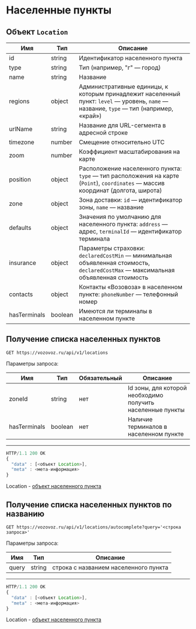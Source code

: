 # Населенные пункты

## Объект `Location`

Имя | Тип | Описание
--- | --- | --------
id | string | Идентификатор населенного пункта
type | string | Тип (например, "г" — город)
name | string | Название
regions | object | Административные единицы, к которым принадлежит населенный пункт: `level` — уровень, `name` — название, `type` — тип (например, «край»)
urlName | string | Название для URL-сегмента в адресной строке
timezone | number | Смещение относительно UTC
zoom | number | Коэффициент масштабирования на карте
position | object | Расположение населенного пункта: `type` — тип расположения на карте (`Point`), `coordinates` — массив координат (долгота, широта)
zone | object | Зона доставки: `id` — идентификатор зоны, `name` — название
defaults | object | Значения по умолчанию для населенного пункта: `address` — адрес, `terminalId` — идентификатор терминала
insurance | object | Параметры страховки: `declaredCostMin` — минимальная объявленная стоимость, `declaredCostMax` — максимальная объявленная стоимость
contacts | object | Контакты «Возовоза» в населенном пункте: `phoneNumber` — телефонный номер
hasTerminals | boolean | Имеются ли терминалы в населенном пункте

## Получение списка населенных пунктов

`GET https://vozovoz.ru/api/v1/locations`

Параметры запроса:

Имя | Тип | Обязательный | Описание
--- | --- | ------------ | --------
zoneId | string | нет | Id зоны, для которой необходимо получить населенные пункты
hasTerminals | boolean | нет | Наличие терминалов в населенном пункте

---

```js
HTTP/1.1 200 OK
{
  "data" : [<объект Location>],
  "meta" : <мета-информация>
}

```

Location - [объект населенного пункта](locations.md)

## Получение списка населенных пунктов по названию

`GET https://vozovoz.ru/api/v1/locations/autocomplete?query='<строка запроса>'`

Параметры запроса:

Имя | Тип | Описание
--- | --- | --------
query | string | строка с названием населенного пункта

---

```js
HTTP/1.1 200 OK
{
  "data" : [<объект Location>],
  "meta" : <мета-информация>
}

```

Location - [объект населенного пункта](locations.md)
